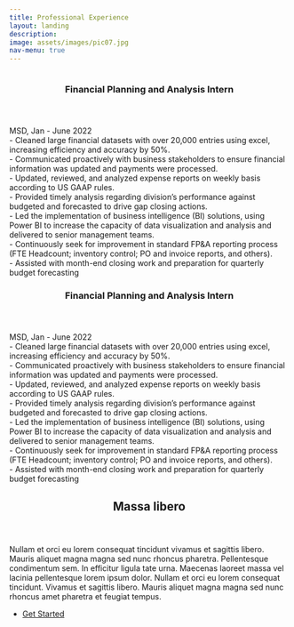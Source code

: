 ```yaml
---
title: Professional Experience
layout: landing
description: 
image: assets/images/pic07.jpg
nav-menu: true
---
```

<!-- Two -->
<section id="two" class="spotlights">
	<section>
		<a href="generic.html" class="image">
			<img src="{% link assets/images/pic08.jpg %}" alt="" data-position="center center" />
		</a>
		<div class="content">
			<div class="inner"><header class="major">
					<h3>Financial Planning and Analysis Intern</h3>
				</header>
MSD, Jan - June 2022 <br/>
- Cleaned large financial datasets with over 20,000 entries using excel, increasing efficiency and accuracy by 50%. <br/>
- Communicated proactively with business stakeholders to ensure financial information was updated and payments were processed.<br/>
- Updated, reviewed, and analyzed expense reports on weekly basis according to US GAAP rules.<br/>
-	Provided timely analysis regarding division’s performance against budgeted and forecasted to drive gap closing actions.<br/>
-	Led the implementation of business intelligence (BI) solutions, using Power BI to increase the capacity of data visualization and analysis and delivered to senior management teams.<br/>
-	Continuously seek for improvement in standard FP&A reporting process (FTE Headcount; inventory control; PO and invoice reports, and others).<br/>
-	Assisted with month-end closing work and preparation for quarterly budget forecasting
</section>
			
<section>
		<a href="generic.html" class="image">
			<img src="{% link assets/images/pic08.jpg %}" alt="" data-position="top center" />
		</a>
		<div class="content">
			<div class="inner"><header class="major">
					<h3>Financial Planning and Analysis Intern</h3>
				</header>
MSD, Jan - June 2022 <br/>
- Cleaned large financial datasets with over 20,000 entries using excel, increasing efficiency and accuracy by 50%. <br/>
- Communicated proactively with business stakeholders to ensure financial information was updated and payments were processed.<br/>
- Updated, reviewed, and analyzed expense reports on weekly basis according to US GAAP rules.<br/>
-	Provided timely analysis regarding division’s performance against budgeted and forecasted to drive gap closing actions.<br/>
-	Led the implementation of business intelligence (BI) solutions, using Power BI to increase the capacity of data visualization and analysis and delivered to senior management teams.<br/>
-	Continuously seek for improvement in standard FP&A reporting process (FTE Headcount; inventory control; PO and invoice reports, and others).<br/>
-	Assisted with month-end closing work and preparation for quarterly budget forecasting
</section>


			
			
			
</div>

<!-- Three -->
<section id="three">
	<div class="inner">
		<header class="major">
			<h2>Massa libero</h2>
		</header>
		<p>Nullam et orci eu lorem consequat tincidunt vivamus et sagittis libero. Mauris aliquet magna magna sed nunc rhoncus pharetra. Pellentesque condimentum sem. In efficitur ligula tate urna. Maecenas laoreet massa vel lacinia pellentesque lorem ipsum dolor. Nullam et orci eu lorem consequat tincidunt. Vivamus et sagittis libero. Mauris aliquet magna magna sed nunc rhoncus amet pharetra et feugiat tempus.</p>
		<ul class="actions">
			<li><a href="generic.html" class="button next">Get Started</a></li>
		</ul>
	</div>
</section>

</div>
